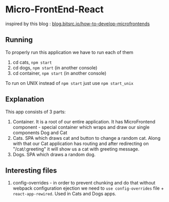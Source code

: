 # Micro-FrontEnd-React
inspired by this blog : [blog.bitsrc.io/how-to-develop-microfrontends](https://blog.bitsrc.io/how-to-develop-microfrontends-using-react-step-by-step-guide-47ebb479cacd)

## Running
To properly run this application we have to run each of them
1) cd cats, `npm start`
2) cd dogs, `npm start` (in another console)
3) cd container, `npm start` (in another console)

To run on UNIX instead of `npm start` just use `npm start_unix`

## Explanation
This app consists of 3 parts:
1) Container. It is a root of our entire application. It has MicroFrontend component - special container which wraps and draw our single components Dog and Cat
2) Cats. SPA which draws cat and button to change a random cat. Along with that our Cat application has routing and after redirecting on "/cat/:greeting" it will show us a cat with greeting message.
3) Dogs. SPA which draws a random dog.

## Interesting files
1) config-overrides - in order to prevent chunking and do that without  webpack configuration ejection we need to `use config-overrides` file + `react-app-rewired`. Used in Cats and Dogs apps.
